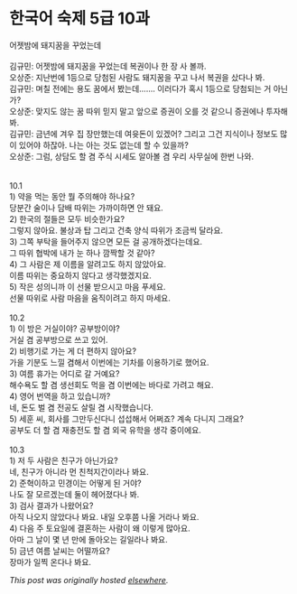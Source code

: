 # 한국어 숙제 5급 10과

<div>
<div>&#50612;&#51247;&#48164;&#50640; &#46076;&#51648;&#45000;&#51012; &#44984;&#50632;&#45716;&#45936;</div>
<div><br></div>
<div>&#44608;&#44508;&#48124;: &#50612;&#51247;&#48164;&#50640; &#46076;&#51648;&#45000;&#51012; &#44984;&#50632;&#45716;&#45936; &#48373;&#44428;&#51060;&#45208; &#54620; &#51109; &#49324; &#48380;&#44620;.</div>
<div>&#50724;&#49345;&#51456;: &#51648;&#45212;&#48264;&#50640; 1&#46321;&#51004;&#47196; &#45817;&#52392;&#46108; &#49324;&#46988;&#46020; &#46076;&#51648;&#45000;&#51012; &#44984;&#44256; &#45208;&#49436; &#48373;&#44428;&#51012; &#49344;&#45796;&#45208; &#48400;.</div>
<div>&#44608;&#44508;&#48124;: &#47728;&#52832; &#51204;&#50640;&#45716; &#50857;&#46020; &#45000;&#50640;&#49436; &#48420;&#45716;&#45936;....... &#51060;&#47084;&#45796;&#44032; &#54841;&#49884; 1&#46321;&#51004;&#47196; &#45817;&#52392;&#46104;&#45716; &#44144; &#50500;&#45772;&#44032;?</div>
<div>&#50724;&#49345;&#51456;: &#47582;&#51648;&#46020; &#50506;&#45716; &#45000; &#46384;&#50948; &#48127;&#51648; &#47568;&#44256; &#50526;&#51004;&#47196; &#51613;&#44428;&#51060; &#50724;&#47484; &#44163; &#44057;&#51004;&#45768; &#51613;&#44428;&#50640;&#45208; &#53804;&#51088;&#54644; &#48400;.</div>
<div>&#44608;&#44508;&#48124;: &#44552;&#45380;&#50640; &#44200;&#50864; &#51665; &#51109;&#47564;&#54664;&#45716;&#45936; &#50668;&#50995;&#46024;&#51060; &#51080;&#44192;&#50612;? &#44536;&#47532;&#44256; &#44536;&#44148; &#51648;&#49885;&#51060;&#45208; &#51221;&#48372;&#46020; &#47566;&#51060; &#51080;&#50612;&#50556; &#54616;&#51094;&#50500;. &#45208;&#45716; &#50500;&#45716; &#44163;&#46020; &#50630;&#45716;&#45936; &#54624; &#49688; &#51080;&#51012;&#44620;?</div>
<div>&#50724;&#49345;&#51456;: &#44536;&#47100;, &#49345;&#45812;&#46020; &#54624; &#44216; &#51452;&#49885; &#49884;&#49464;&#46020; &#50508;&#50500;&#48380; &#44216; &#50864;&#47532; &#49324;&#47924;&#49892;&#50640; &#54620;&#48264; &#45208;&#50752;.</div>
<div><br></div>
<div><br></div>
<div>10.1</div>
<div>1) &#50557;&#51012; &#47673;&#45716; &#46041;&#50504; &#47960; &#51452;&#51032;&#54644;&#50556; &#54616;&#45208;&#50836;?</div>
<div>&#45817;&#48516;&#44036; &#49696;&#51060;&#45208; &#45812;&#48176; &#46384;&#50948;&#45716; &#44032;&#44620;&#51060;&#54616;&#47732; &#50504; &#46076;&#50836;.</div>
<div>2) &#54620;&#44397;&#51032; &#51208;&#46308;&#51008; &#47784;&#46160; &#48708;&#49847;&#54620;&#44032;&#50836;?</div>
<div>&#44536;&#47111;&#51648; &#50506;&#50500;&#50836;. &#48520;&#49345;&#44284; &#53457; &#44536;&#47532;&#44256; &#44148;&#52629; &#50577;&#49885; &#46384;&#50948;&#44032; &#51312;&#44552;&#50473; &#45804;&#46972;&#50836;.</div>
<div>3) &#44536;&#51901; &#48512;&#53441;&#51012; &#46308;&#50612;&#51452;&#51648; &#50506;&#51004;&#47732; &#47784;&#46304; &#44152; &#44277;&#44060;&#54616;&#44192;&#45796;&#45716;&#45936;&#50836;.</div>
<div>&#44536; &#46384;&#50948; &#54801;&#48149;&#50640; &#45236;&#44032; &#45576; &#54616;&#45208; &#44636;&#51677;&#54624; &#44163; &#44057;&#50500;?</div>
<div>4) &#44536; &#49324;&#46988;&#51008; &#51228; &#51060;&#47492;&#51012; &#50508;&#47140;&#44256;&#46020; &#54616;&#51648; &#50506;&#50520;&#50500;&#50836;.</div>
<div>&#51060;&#47492; &#46384;&#50948;&#45716; &#51473;&#50836;&#54616;&#51648; &#50506;&#45796;&#44256; &#49373;&#44033;&#54664;&#44192;&#51648;&#50836;.</div>
<div>5) &#51089;&#51008; &#49457;&#51032;&#45768;&#44620; &#51060; &#49440;&#47932; &#48155;&#51004;&#49884;&#44256; &#47560;&#51020; &#54392;&#49464;&#50836;.</div>
<div>&#49440;&#47932; &#46384;&#50948;&#47196; &#49324;&#46988; &#47560;&#51020;&#51012; &#50880;&#51649;&#51060;&#47140;&#44256; &#54616;&#51648; &#47560;&#49464;&#50836;.</div>
<div><br></div>
<div>10.2</div>
<div>1) &#51060; &#48169;&#51008; &#44144;&#49892;&#51060;&#50556;? &#44277;&#48512;&#48169;&#51060;&#50556;?</div>
<div>&#44144;&#49892; &#44216; &#44277;&#48512;&#48169;&#51004;&#47196; &#50416;&#44256; &#51080;&#50612;.</div>
<div>2) &#48708;&#54665;&#44592;&#47196; &#44032;&#45716; &#44172; &#45908; &#54200;&#54616;&#51648; &#50506;&#50500;&#50836;?</div>
<div>&#44032;&#51012; &#44592;&#48516;&#46020; &#45712;&#45188; &#44216;&#54644;&#49436; &#51060;&#48264;&#50640;&#45716; &#44592;&#52264;&#47484; &#51060;&#50857;&#54616;&#44592;&#47196; &#54664;&#50612;&#50836;.</div>
<div>3) &#50668;&#47492; &#55092;&#44032;&#45716; &#50612;&#46356;&#47196; &#44040; &#44144;&#50696;&#50836;?</div>
<div>&#54644;&#49688;&#50837;&#46020; &#54624; &#44216; &#49373;&#49440;&#54924;&#46020; &#47673;&#51012; &#44216; &#51060;&#48264;&#50640;&#45716; &#48148;&#45796;&#47196; &#44032;&#47140;&#44256; &#54644;&#50836;.</div>
<div>4) &#50689;&#50612; &#48264;&#50669;&#51012; &#54616;&#44256; &#51080;&#49845;&#45768;&#44620;?</div>
<div>&#45348;, &#46024;&#46020; &#48268; &#44216; &#51204;&#44277;&#46020; &#49332;&#47540; &#44216; &#49884;&#51089;&#54664;&#49845;&#45768;&#45796;.</div>
<div>5) &#49464;&#54984; &#50472;, &#54924;&#49324;&#47484; &#44536;&#47564;&#46160;&#49888;&#45796;&#45768; &#49453;&#49453;&#54644;&#49436; &#50612;&#51788;&#51424;? &#44228;&#49549; &#45796;&#45768;&#51648; &#44536;&#47000;&#50836;?</div>
<div>&#44277;&#48512;&#46020; &#45908; &#54624; &#44216; &#51116;&#52649;&#51204;&#46020; &#54624; &#44216; &#50808;&#44397; &#50976;&#54617;&#51012; &#49373;&#44033; &#51473;&#51060;&#50640;&#50836;.</div>
<div><br></div>
<div>10.3</div>
<div>1) &#51200; &#46160; &#49324;&#46988;&#51008; &#52828;&#44396;&#44032; &#50500;&#45772;&#44032;&#50836;?</div>
<div>&#45348;, &#52828;&#44396;&#44032; &#50500;&#45768;&#46972; &#47676; &#52828;&#52377;&#51648;&#44036;&#51060;&#46972;&#45208; &#48400;&#50836;.</div>
<div>2) &#51456;&#54785;&#51060;&#54616;&#44256; &#48124;&#44221;&#51060;&#45716; &#50612;&#46523;&#44172; &#46108; &#44144;&#50556;?</div>
<div>&#45208;&#46020; &#51096; &#47784;&#47476;&#44192;&#45716;&#45936; &#46168;&#51060; &#54756;&#50612;&#51276;&#45796;&#45208; &#48400;.</div>
<div>3) &#44160;&#49324; &#44208;&#44284;&#44032; &#45208;&#50772;&#50612;&#50836;?</div>
<div>&#50500;&#51649; &#45208;&#50724;&#51648; &#50506;&#50520;&#45796;&#45208; &#48400;&#50836;. &#45236;&#51068; &#50724;&#54980;&#52196; &#45208;&#50732; &#44144;&#46972;&#45208; &#48400;&#50836;.</div>
<div>4) &#45796;&#51020; &#51452; &#53664;&#50836;&#51068;&#50640; &#44208;&#54844;&#54616;&#45716; &#49324;&#46988;&#51060; &#50780; &#51060;&#47111;&#44172; &#47566;&#50500;&#50836;.</div>
<div>&#50500;&#47560; &#44536; &#45216;&#51060; &#47751; &#45380; &#47564;&#50640; &#46028;&#50500;&#50724;&#45716; &#44600;&#51068;&#46972;&#45208; &#48400;&#50836;.</div>
<div>5) &#44552;&#45380; &#50668;&#47492; &#45216;&#50472;&#45716; &#50612;&#46504;&#44620;&#50836;?</div>
<div>&#51109;&#47560;&#44032; &#51068;&#52237; &#50728;&#45796;&#45208; &#48400;&#50836;.</div>
</div>


*This post was originally hosted [elsewhere](http://planspace.blogspot.com/2009/09/5-10.html).*
